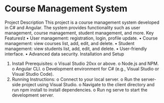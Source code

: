 #  Course Management System
Project Description
This project is a course management system developed in C# and Angular. The system provides functionality such as user management, course management, student management, and more.
Key Features\t
•	User management: registration, login, profile update.
•	Course management: view courses list, add, edit, and delete.
•	Student management: view students list, add, edit, and delete.
•	User-friendly interface.
•	Advanced data security.
Installation and Setup
1.	Install Prerequisites:
o	Visual Studio 20xx or above.
o	Node.js and NPM.
o	Angular CLI.
o	Development environment for C# (e.g., Visual Studio or Visual Studio Code).
2.	Running Instructions:
o	Connect to your local server.
o	Run the server-side project using Visual Studio.
o	Navigate to the client directory and run npm install to install dependencies.
o	Run ng serve to start the development server.


